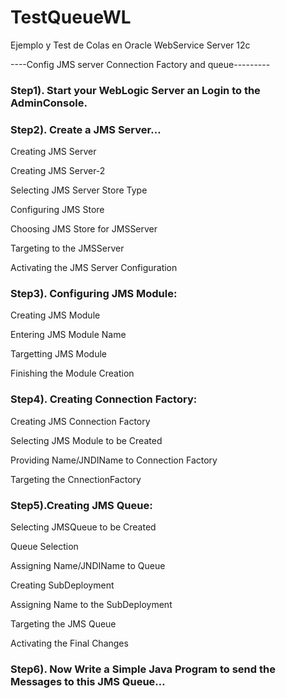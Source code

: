 # TestQueueWL
Ejemplo y Test de Colas en Oracle WebService Server 12c 


----Config JMS server Connection Factory and queue---------

### Step1). Start your WebLogic Server an Login to the AdminConsole.

### Step2). Create a JMS Server…

Creating JMS Server

Creating JMS Server-2

Selecting JMS Server Store Type

Configuring JMS Store

Choosing JMS Store for JMSServer

Targeting to the JMSServer

Activating the JMS Server Configuration


### Step3). Configuring JMS Module:

Creating JMS Module

Entering JMS Module Name

Targetting JMS Module

Finishing the Module Creation

### Step4). Creating Connection Factory:

Creating JMS Connection Factory

Selecting JMS Module to be Created

Providing Name/JNDIName to Connection Factory

Targeting the CnnectionFactory


### Step5).Creating JMS Queue:

Selecting JMSQueue to be Created

Queue Selection

Assigning Name/JNDIName to Queue

Creating SubDeployment

Assigning Name to the SubDeployment

Targeting the JMS Queue

Activating the Final Changes


### Step6). Now Write a Simple Java Program to send the Messages to this JMS Queue…

